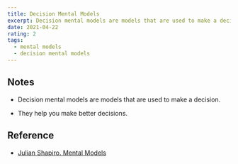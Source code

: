 ```yaml
---
title: Decision Mental Models
excerpt: Decision mental models are models that are used to make a decision.
date: 2021-04-22
rating: 2
tags:
  - mental models
  - decision mental models
---
```


## Notes

- Decision mental models are models that are used to make a decision.

- They help you make better decisions.

## Reference

- [Julian Shapiro. Mental Models](https://www.julian.com/blog/mental-model-examples)

